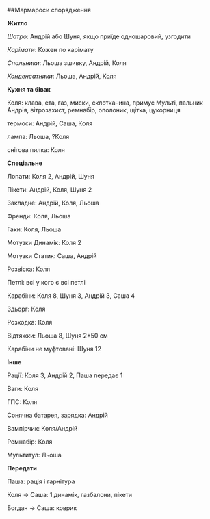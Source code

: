 ##Мармароси спорядження

**Житло**

_Шатро_: Андрій або Шуня, якщо приїде одношаровий, узгодити

_Карімати_: Кожен по карімату

_Спальники_: Льоша зшивку, Андрій, Коля

_Конденсатники_: Льоша, Андрій, Коля

**Кухня та бівак**

Коля: клава, ета, газ, миски, склотканина, примус Мульті, пальник Андрія, вітрозахист, ремнабір, ополоник, щітка, цукорниця

термоси: Андрій, Саша, Коля

лампа: Льоша, ?Коля

снігова пилка: Коля

**Спеціальне**

Лопати: Коля 2, Андрій, Шуня

Пікети: Андрій, Коля, Шуня 2

Закладне: Андрій, Коля, Льоша

Френди: Коля, Льоша 

Гаки: Коля, Льоша

Мотузки Динамік: Коля 2

Мотузки Статик: Саша, Андрій

Розвіска: Коля

Петлі: всі у кого є всі петлі

Карабіни: Коля 8, Шуня 3, Андрій 3, Саша 4

Здьорг: Коля

Розходка: Коля

Відтяжки: Льоша 8, Шуня 2*50 см

Карабіни не муфтовані: Шуня 12


**Інше**

Рації: Коля 3, Андрій 2, Паша передає 1

Ваги: Коля

ГПС: Коля

Сонячна батарея, зарядка: Андрій

Вампірчик: Коля/Андрій

Ремнабір: Коля

Мультитул: Льоша


**Передати**

Паша: рація і гарнітура

Коля -> Саша: 1 динамік, газбалони, пікети

Богдан -> Саша: коврик